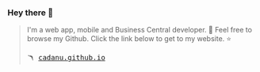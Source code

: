 ### Hey there 👋
> I'm a web app, mobile and Business Central developer. 💫 Feel free to browse my Github. Click the link below to get to my website. ⭐<br>
> <pre>🪃 <a href="https://cadanu.github.io">cadanu.github.io</a></pre>

<!--
**cadanu/cadanu** is a ✨ _special_ ✨ repository because its `README.md` (this file) appears on your GitHub profile.

Here are some ideas to get you started:

- 🔭 I’m currently working on ...
- 🌱 I’m currently learning ...
- 👯 I’m looking to collaborate on ...
- 🤔 I’m looking for help with ...
- 💬 Ask me about ...
- 📫 How to reach me: ...
- 😄 Pronouns: ...
- ⚡ Fun fact: ...
-->
